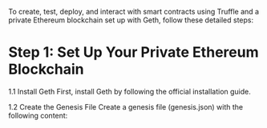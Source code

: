To create, test, deploy, and interact with smart contracts using Truffle and a private Ethereum blockchain set up with Geth, follow these detailed steps:

# Step 1: Set Up Your Private Ethereum Blockchain

1.1 Install Geth
First, install Geth by following the official installation guide.

1.2 Create the Genesis File
Create a genesis file (genesis.json) with the following content:
